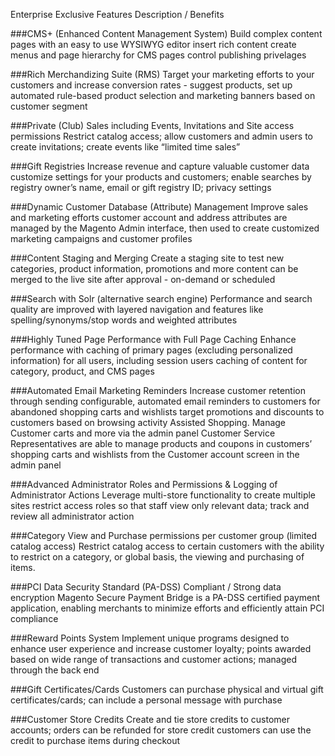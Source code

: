 Enterprise Exclusive Features Description / Benefits

###CMS+ (Enhanced Content Management System)
Build complex content pages with an easy to use WYSIWYG editor insert rich content 
create menus and page hierarchy for CMS pages control publishing privelages

###Rich Merchandizing Suite (RMS)
Target your marketing efforts to your customers and increase conversion rates -
suggest products, set up automated rule-based product selection and marketing
banners based on customer segment

###Private (Club) Sales including Events, Invitations and Site access permissions
Restrict catalog access; allow customers and admin users to create invitations;
create events like “limited time sales”

###Gift Registries
Increase revenue and capture valuable customer data customize settings for your
products and customers; enable searches by registry owner’s name, email or gift
registry ID; privacy settings

###Dynamic Customer Database (Attribute) Management
Improve sales and marketing efforts customer account and address attributes are
managed by the Magento Admin interface, then used to create customized marketing
campaigns and customer profiles

###Content Staging and Merging
Create a staging site to test new categories, product information, promotions
and more content can be merged to the live site after approval - on-demand
or scheduled

###Search with Solr (alternative search engine)
Performance and search quality are improved with layered navigation and features
like spelling/synonyms/stop words and weighted attributes

###Highly Tuned Page Performance with Full Page Caching
Enhance performance with caching of primary pages (excluding personalized
information) for all users, including session users caching of content for category,
product, and CMS pages

###Automated Email Marketing Reminders
Increase customer retention through sending configurable, automated email reminders
to customers for abandoned shopping carts and wishlists target promotions and 
discounts to customers based on browsing activity Assisted Shopping. Manage Customer
carts and more via the admin panel Customer Service Representatives are able to 
manage products and coupons in customers’ shopping carts and wishlists from the Customer 
account screen in the admin panel

###Advanced Administrator Roles and Permissions & Logging of Administrator Actions
Leverage multi-store functionality to create multiple sites restrict access roles so that
staff view only relevant data; track and review all administrator action

###Category View and Purchase permissions per customer group (limited catalog access)
Restrict catalog access to certain customers with the ability to restrict on a category,
or global basis, the viewing and purchasing of items.

###PCI Data Security Standard (PA-DSS) Compliant / Strong data encryption
Magento Secure Payment Bridge is a PA-DSS certified payment application, enabling
merchants to minimize efforts and efficiently attain PCI compliance

###Reward Points System
Implement unique programs designed to enhance user experience and increase
customer loyalty; points awarded based on wide range of transactions and customer
actions; managed through the back end

###Gift Certificates/Cards
Customers can purchase physical and virtual gift certificates/cards; can include a
personal message with purchase 

###Customer Store Credits 
Create and tie store credits to customer accounts; orders can be refunded for store
credit customers can use the credit to purchase items during checkout